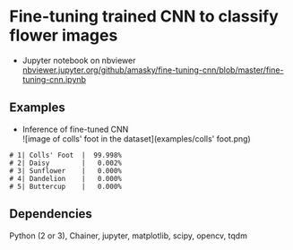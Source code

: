 # Fine-tuning trained CNN to classify flower images  

* Jupyter notebook on nbviewer  
[nbviewer.jupyter.org/github/amasky/fine-tuning-cnn/blob/master/fine-tuning-cnn.ipynb](http://nbviewer.jupyter.org/github/amasky/fine-tuning-cnn/blob/master/fine-tuning-cnn.ipynb)

## Examples  

* Inference of fine-tuned CNN   
![image of colls' foot in the dataset](examples/colls' foot.png)
```
# 1| Colls' Foot  |  99.998%
# 2| Daisy        |   0.002%
# 3| Sunflower    |   0.000%
# 4| Dandelion    |   0.000%
# 5| Buttercup    |   0.000%
```

## Dependencies
Python (2 or 3), Chainer, jupyter, matplotlib, scipy, opencv, tqdm  
